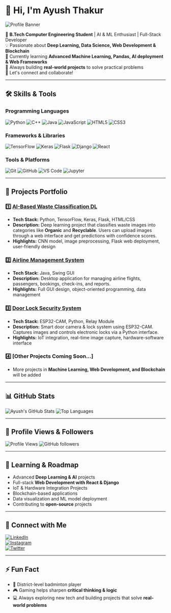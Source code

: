 # 👋 Hi, I'm Ayush Thakur

![Profile Banner](https://img.shields.io/badge/Portfolio-AI%20%26%20ML-blueviolet)

🚀 **B.Tech Computer Engineering Student** | AI & ML Enthusiast | Full-Stack Developer  
💡 Passionate about **Deep Learning, Data Science, Web Development & Blockchain**  
🌱 Currently learning **Advanced Machine Learning, Pandas, AI deployment & Web Frameworks**  
🎯 Always building **real-world projects** to solve practical problems  
💬 Let's connect and collaborate!  

---

## 🛠️ **Skills & Tools**

### Programming Languages
![Python](https://img.shields.io/badge/Python-3776AB?style=for-the-badge&logo=python&logoColor=white)
![C++](https://img.shields.io/badge/C++-00599C?style=for-the-badge&logo=c%2B%2B&logoColor=white)
![Java](https://img.shields.io/badge/Java-007396?style=for-the-badge&logo=java&logoColor=white)
![JavaScript](https://img.shields.io/badge/JavaScript-F7DF1E?style=for-the-badge&logo=javascript&logoColor=black)
![HTML5](https://img.shields.io/badge/HTML5-E34F26?style=for-the-badge&logo=html5&logoColor=white)
![CSS3](https://img.shields.io/badge/CSS3-1572B6?style=for-the-badge&logo=css3&logoColor=white)

### Frameworks & Libraries
![TensorFlow](https://img.shields.io/badge/TensorFlow-FF6F00?style=for-the-badge&logo=tensorflow&logoColor=white)
![Keras](https://img.shields.io/badge/Keras-D00000?style=for-the-badge&logo=keras&logoColor=white)
![Flask](https://img.shields.io/badge/Flask-000000?style=for-the-badge&logo=flask&logoColor=white)
![Django](https://img.shields.io/badge/Django-092E20?style=for-the-badge&logo=django&logoColor=white)
![React](https://img.shields.io/badge/React-20232A?style=for-the-badge&logo=react&logoColor=61DAFB)

### Tools & Platforms
![Git](https://img.shields.io/badge/Git-F05032?style=for-the-badge&logo=git&logoColor=white)
![GitHub](https://img.shields.io/badge/GitHub-181717?style=for-the-badge&logo=github&logoColor=white)
![VS Code](https://img.shields.io/badge/VS%20Code-007ACC?style=for-the-badge&logo=visual-studio-code&logoColor=white)
![Jupyter](https://img.shields.io/badge/Jupyter-F37626?style=for-the-badge&logo=jupyter&logoColor=white)

---

## 🔭 **Projects Portfolio**

### 1️⃣ [AI-Based Waste Classification DL](https://github.com/Ayush-Thakur2005/WASTE-CLASSIFICATION-DL)
- **Tech Stack:** Python, TensorFlow, Keras, Flask, HTML/CSS  
- **Description:** Deep learning project that classifies waste images into categories like **Organic** and **Recyclable**. Users can upload images through a web interface and get predictions with confidence scores.  
- **Highlights:** CNN model, image preprocessing, Flask web deployment, user-friendly design  

### 2️⃣ [Airline Management System](https://github.com/Ayush-Thakur2005/airline-management)
- **Tech Stack:** Java, Swing GUI  
- **Description:** Desktop application for managing airline flights, passengers, bookings, check-ins, and reports.  
- **Highlights:** Full GUI design, object-oriented programming, data management  

### 3️⃣ [Door Lock Security System](https://github.com/Ayush-Thakur2005/door-lock-project)
- **Tech Stack:** ESP32-CAM, Python, Relay Module  
- **Description:** Smart door camera & lock system using ESP32-CAM. Captures images and controls electronic locks via a Python interface.  
- **Highlights:** IoT integration, real-time image capture, hardware-software interface  

### 4️⃣ [Other Projects Coming Soon…]
- More projects in **Machine Learning, Web Development, and Blockchain** will be added  

---

## 📊 **GitHub Stats**

![Ayush's GitHub Stats](https://github-readme-stats.vercel.app/api?username=Ayush-Thakur2005&show_icons=true&theme=radical&count_private=true)
![Top Languages](https://github-readme-stats.vercel.app/api/top-langs/?username=Ayush-Thakur2005&layout=compact&theme=radical)

---

## 👀 **Profile Views & Followers**

![Profile Views](https://komarev.com/ghpvc/?username=Ayush-Thakur2005&color=blue)
![GitHub followers](https://img.shields.io/github/followers/Ayush-Thakur2005?style=social)

---

## 🌱 **Learning & Roadmap**

- Advanced **Deep Learning & AI** projects  
- Full-stack **Web Development with React & Django**  
- IoT & Hardware Integration Projects  
- Blockchain-based applications  
- Data visualization and ML model deployment  
- Contributing to **open-source** projects  

---

## 💬 **Connect with Me**

[![LinkedIn](https://img.shields.io/badge/LinkedIn-0077B5?style=for-the-badge&logo=linkedin&logoColor=white)](https://www.linkedin.com/in/ayush-thakur-2005/)  
[![Instagram](https://img.shields.io/badge/Instagram-E4405F?style=for-the-badge&logo=instagram&logoColor=white)](https://www.instagram.com/your_instagram_here/)  
[![Twitter](https://img.shields.io/badge/Twitter-1DA1F2?style=for-the-badge&logo=twitter&logoColor=white)](https://twitter.com/your_twitter_here/)  

---

## ⚡ **Fun Fact**
- 🏸 District-level badminton player  
- 🎮 Gaming helps sharpen **critical thinking & logic**  
- 💻 Always exploring new tech and building projects that solve **real-world problems**
